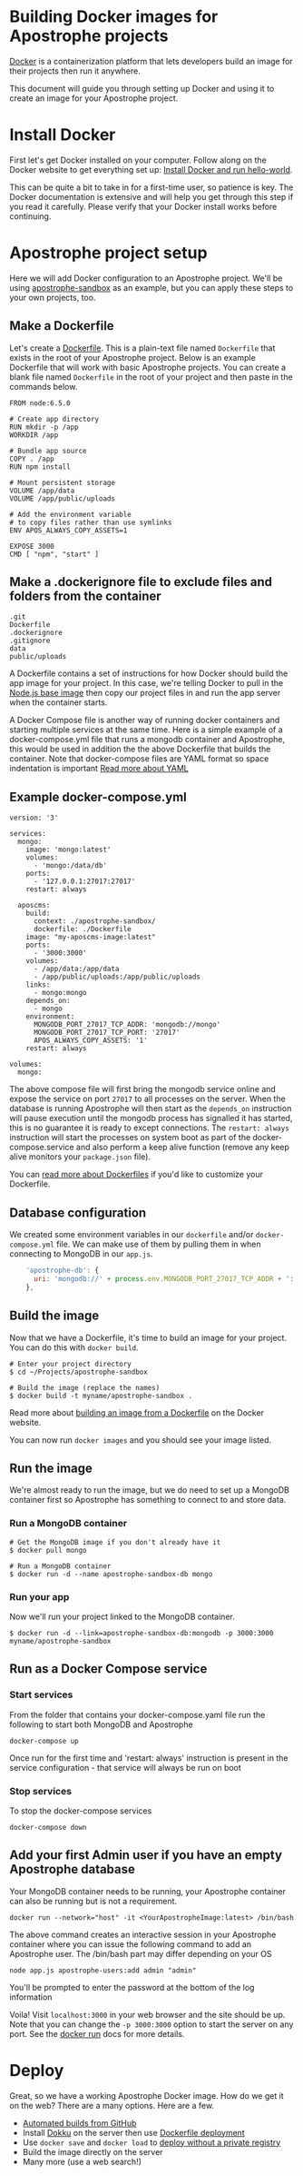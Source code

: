# Building Docker images for Apostrophe projects

[Docker](http://www.docker.com/) is a containerization platform that lets developers build an image for their projects then run it anywhere.

This document will guide you through setting up Docker and using it to create an image for your Apostrophe project.

# Install Docker

First let's get Docker installed on your computer. Follow along on the Docker website to get everything set up: [Install Docker and run hello-world](https://docs.docker.com/engine/getstarted/step_one/).

This can be quite a bit to take in for a first-time user, so patience is key. The Docker documentation is extensive and will help you get through this step if you read it carefully. Please verify that your Docker install works before continuing.

# Apostrophe project setup

Here we will add Docker configuration to an Apostrophe project. We'll be using [apostrophe-sandbox](https://github.com/apostrophecms/apostrophe-sandbox) as an example, but you can apply these steps to your own projects, too.

## Make a Dockerfile

Let's create a [Dockerfile](https://docs.docker.com/engine/reference/builder/). This is a plain-text file named `Dockerfile` that exists in the root of your Apostrophe project. Below is an example Dockerfile that will work with basic Apostrophe projects. You can create a blank file named `Dockerfile` in the root of your project and then paste in the commands below.

```
FROM node:6.5.0

# Create app directory
RUN mkdir -p /app
WORKDIR /app

# Bundle app source
COPY . /app
RUN npm install

# Mount persistent storage
VOLUME /app/data
VOLUME /app/public/uploads

# Add the environment variable
# to copy files rather than use symlinks
ENV APOS_ALWAYS_COPY_ASSETS=1

EXPOSE 3000
CMD [ "npm", "start" ]
```
## Make a .dockerignore file to exclude files and folders from the container

```
.git
Dockerfile
.dockerignore
.gitignore
data
public/uploads

```

A Dockerfile contains a set of instructions for how Docker should build the app image for your project. In this case, we're telling Docker to pull in the [Node.js base image](https://hub.docker.com/_/node/) then copy our project files in and run the app server when the container starts.

A Docker Compose file is another way of running docker containers and starting multiple services at the same time. Here is a simple example of a docker-compose.yml file that runs a mongodb container and Apostrophe, this would be used in addition the the above Dockerfile that builds the container. Note that docker-compose files are YAML format so space indentation is important [Read more about YAML](https://yaml.org/start.html)

## Example docker-compose.yml
```
version: '3'

services:
  mongo:
    image: 'mongo:latest'
    volumes:
      - 'mongo:/data/db'
    ports:
      - '127.0.0.1:27017:27017'
    restart: always

  aposcms:
    build:
      context: ./apostrophe-sandbox/
      dockerfile: ./Dockerfile
    image: "my-aposcms-image:latest"
    ports:
      - '3000:3000'
    volumes:
      - /app/data:/app/data
      - /app/public/uploads:/app/public/uploads
    links:
      - mongo:mongo
    depends_on:
      - mongo
    environment:
      MONGODB_PORT_27017_TCP_ADDR: 'mongodb://mongo'
      MONGODB_PORT_27017_TCP_PORT: '27017'
      APOS_ALWAYS_COPY_ASSETS: '1'
    restart: always

volumes:
  mongo:
```

The above compose file will first bring the mongodb service online and expose the service on port `27017` to all processes on the server. When the database is running Apostrophe will then start as the `depends_on` instruction will pause execution until the mongodb process has signalled it has started, this is no guarantee it is ready to except connections. The `restart: always` instruction will start the processes on system boot as part of the docker-compose.service and also perform a keep alive function (remove any keep alive monitors your `package.json` file).


You can [read more about Dockerfiles](https://docs.docker.com/engine/reference/builder/) if you'd like to customize your Dockerfile.

## Database configuration

We created some environment variables in our ```dockerfile``` and/or ```docker-compose.yml``` file. We can make use of them by pulling them in when connecting to MongoDB in our `app.js`.

```javascript
    'apostrophe-db': {
      uri: 'mongodb://' + process.env.MONGODB_PORT_27017_TCP_ADDR + ':' + process.env.MONGODB_PORT_27017_TCP_PORT + '/mydb'
    },
```

## Build the image

Now that we have a Dockerfile, it's time to build an image for your project. You can do this with `docker build`.

```shell
# Enter your project directory
$ cd ~/Projects/apostrophe-sandbox

# Build the image (replace the names)
$ docker build -t myname/apostrophe-sandbox .
```

Read more about [building an image from a Dockerfile](https://docs.docker.com/engine/tutorials/dockerimages/#/building-an-image-from-a-dockerfile) on the Docker website.

You can now run `docker images` and you should see your image listed.

## Run the image

We're almost ready to run the image, but we do need to set up a MongoDB container first so Apostrophe has something to connect to and store data.

### Run a MongoDB container

```shell
# Get the MongoDB image if you don't already have it
$ docker pull mongo

# Run a MongoDB container
$ docker run -d --name apostrophe-sandbox-db mongo
```

### Run your app

Now we'll run your project linked to the MongoDB container.

```shell
$ docker run -d --link=apostrophe-sandbox-db:mongodb -p 3000:3000 myname/apostrophe-sandbox
```

## Run as a Docker Compose service

### Start services
From the folder that contains your docker-compose.yaml file run the following to start both MongoDB and Apostrophe
```
docker-compose up

```
Once run for the first time and 'restart: always' instruction is present in the service configuration - that service will always be run on boot

### Stop services
To stop the docker-compose services
```
docker-compose down
```

## Add your first Admin user if you have an empty Apostrophe database

Your MongoDB container needs to be running, your Apostrophe container can also be running but is not a requirement.
```
docker run --network="host" -it <YourApostropheImage:latest> /bin/bash
```
The above command creates an interactive session in your Apostrophe container where you can issue the following command to add an Apostrophe user. The /bin/bash part may differ depending on your OS

```
node app.js apostrophe-users:add admin "admin"
```
You'll be prompted to enter the password at the bottom of the log information

Voila! Visit `localhost:3000` in your web browser and the site should be up. Note that you can change the `-p 3000:3000` option to start the server on any port. See the [docker run](https://docs.docker.com/engine/reference/commandline/run/) docs for more details.

# Deploy

Great, so we have a working Apostrophe Docker image. How do we get it on the web? There are a many options. Here are a few.

* [Automated builds from GitHub](https://docs.docker.com/docker-hub/github/)
* Install [Dokku](http://dokku.viewdocs.io/dokku/) on the server then use [Dockerfile deployment](http://dokku.viewdocs.io/dokku/deployment/methods/dockerfiles/)
* Use `docker save` and `docker load` to [deploy without a private registry](https://realguess.net/2015/02/04/docker-save-load-and-deploy/)
* Build the image directly on the server
* Many more (use a web search!)
